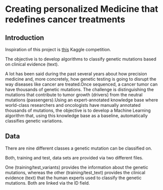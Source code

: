 # Creating personalized Medicine that redefines cancer treatments

## Introduction

Inspiration of this project is [this](https://www.kaggle.com/c/msk-redefining-cancer-treatment) Kaggle competition.   

The objective is to develop algorithms to classify genetic mutations based on clinical evidence (text).  

A lot has been said during the past several years about how precision medicine and, more concretely, how genetic testing is going to disrupt the way diseases like cancer are treated.Once sequenced, a cancer tumor can have thousands of genetic mutations. The challenge is distinguishing the mutations that contribute to tumor growth (drivers) from the neutral mutations (passengers).Using an expert-annotated knowledge base where world-class researchers and oncologists have manually annotated thousands of mutations, the objective is to develop a Machine Learning algorithm that, using this knowledge base as a baseline, automatically classifies genetic variations.  

## Data  

There are nine different classes a genetic mutation can be classified on.  

Both, training and test, data sets are provided via two different files.  

One (training/test\_variants) provides the information about the genetic mutations, whereas the other (training/test\_text) provides the clinical evidence (text) that the human experts used to classify the genetic mutations. Both are linked via the ID field.  


